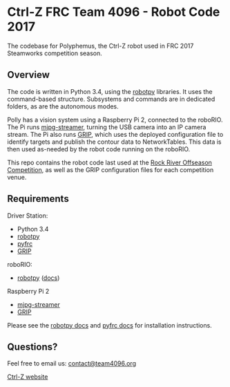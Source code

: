 # Ctrl-Z FRC Team 4096 - Robot Code 2017

The codebase for Polyphemus, the Ctrl-Z robot used in FRC 2017 Steamworks competition season.

## Overview

The code is written in Python 3.4, using the [robotpy](http://robotpy.readthedocs.io/en/latest/) libraries. It uses the command-based
structure. Subsystems and commands are in dedicated folders, as are the autonomous modes.

Polly has a vision system using a Raspberry Pi 2, connected to the roboRIO. The Pi runs
[mjpg-streamer](https://github.com/robotpy/mjpg-streamer), turning the USB camera into an IP camera stream.  The Pi also runs [GRIP](https://github.com/WPIRoboticsProjects/GRIP),
which uses the deployed configuration file to identify targets and publish the contour
data to NetworkTables. This data is then used as-needed by the robot code running on
the roboRIO.

This repo contains the robot code last used at the [Rock River Offseason
Competition](http://r2oc.org/), as well as the GRIP configuration files for each competition venue.

## Requirements

Driver Station:
- Python 3.4
- [robotpy](https://github.com/robotpy/robotpy-wpilib)
- [pyfrc](https://github.com/robotpy/pyfrc)
- [GRIP](https://github.com/WPIRoboticsProjects/GRIP)

roboRIO:
- [robotpy](https://github.com/robotpy/robotpy-wpilib) ([docs](http://robotpy.readthedocs.io/en/latest/))

Raspberry Pi 2
- [mjpg-streamer](https://github.com/robotpy/mjpg-streamer)
- [GRIP](https://github.com/WPIRoboticsProjects/GRIP)

Please see the [robotpy docs](http://robotpy.readthedocs.io/en/latest/) and [pyfrc docs](http://pyfrc.readthedocs.io/en/latest/) for installation instructions.

## Questions?

Feel free to email us:
contact@team4096.org

[Ctrl-Z website](http://team4096.org/)